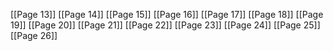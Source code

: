 [[Page 13]]
[[Page 14]]
[[Page 15]]
[[Page 16]]
[[Page 17]]
[[Page 18]]
[[Page 19]]
[[Page 20]]
[[Page 21]]
[[Page 22]]
[[Page 23]]
[[Page 24]]
[[Page 25]]
[[Page 26]]

